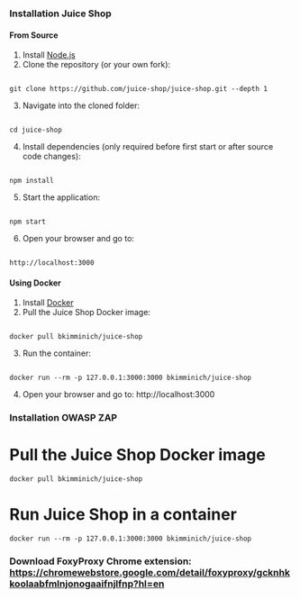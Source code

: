 
### Installation Juice Shop

#### **From Source**
1. Install [Node.js](https://nodejs.org/)
2. Clone the repository (or your own fork):
```

git clone https://github.com/juice-shop/juice-shop.git --depth 1

```
3. Navigate into the cloned folder:
```

cd juice-shop

```
4. Install dependencies (only required before first start or after source code changes):
```

npm install

```
5. Start the application:
```

npm start

```
6. Open your browser and go to:
```

http://localhost:3000

```

#### **Using Docker**
1. Install [Docker](https://www.docker.com/)
2. Pull the Juice Shop Docker image:
```

docker pull bkimminich/juice-shop

```
3. Run the container:
```

docker run --rm -p 127.0.0.1:3000:3000 bkimminich/juice-shop

```
4. Open your browser and go to: http://localhost:3000  


### Installation OWASP ZAP 

# Pull the Juice Shop Docker image
```
docker pull bkimminich/juice-shop
```
# Run Juice Shop in a container
```
docker run --rm -p 127.0.0.1:3000:3000 bkimminich/juice-shop
```

### Download FoxyProxy Chrome extension: https://chromewebstore.google.com/detail/foxyproxy/gcknhkkoolaabfmlnjonogaaifnjlfnp?hl=en





